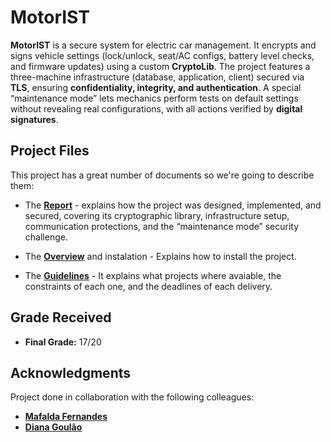 # MotorIST

**MotorIST** is a secure system for electric car management.
It encrypts and signs vehicle settings (lock/unlock, seat/AC configs, battery level checks, and firmware updates) using a custom **CryptoLib**. The project features a three-machine infrastructure (database, application, client) secured via **TLS**, ensuring **confidentiality, integrity, and authentication**. A special “maintenance mode” lets mechanics perform tests on default settings without revealing real configurations, with all actions verified by **digital signatures**.

## Project Files

This project has a great number of documents so we're going to describe them:

- The [**Report**](/Project/REPORT.md) - explains how the project was designed, implemented, and secured, covering its cryptographic library, infrastructure setup, communication protections, and the “maintenance mode” security challenge.

- The [**Overview**](/Project/README.md) and instalation - Explains how to install the project.

- The [**Guidelines**](/Project/Guidelines/README.md) - It explains what projects where avaiable, the constraints of each one, and the deadlines of each delivery.

## Grade Received

- **Final Grade:** 17/20

## Acknowledgments

Project done in collaboration with the following colleagues:

- [**Mafalda Fernandes**](https://github.com/mafarrica)
- [**Diana Goulão**](https://github.com/Dianix21)
